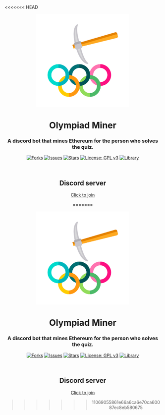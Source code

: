 <<<<<<< HEAD
<div align="center">
<img src="https://raw.githubusercontent.com/STR-HK/Olympiad-Miner-Bot/master/assets/Olympiad-Miner-Bot.png" alt="Olympiad-Miner-Bot" width="300">
</div>

<div align="center">

# Olympiad Miner

<h3>A discord bot that mines Ethereum for the person who solves the quiz.</h3> 

[![Forks](https://img.shields.io/github/forks/STR-HK/Olympiad-Miner-Bot?style=flat-square&logo=appveyor&color=red)]()
[![Issues](https://img.shields.io/github/stars/STR-HK/Olympiad-Miner-Bot?style=flat-square&logo=appveyor&color=yellow)]()
[![Stars](https://img.shields.io/github/issues/STR-HK/Olympiad-Miner-Bot?style=flat-square&logo=appveyor)]()
[![License: GPL v3](https://img.shields.io/badge/License-GPLv3-blue.svg?style=flat-square&logo=appveyor)](https://www.gnu.org/licenses/gpl-3.0)
[![Library](https://img.shields.io/badge/Library-Discord.js-blueviolet?style=flat-square&logo=appveyor)](https://discord.js.org/#/)

<br>

## Discord server

[Click to join](https://discord.gg/fbUxrp3RqE "Discord server")

=======
<div align="center">
<img src="https://raw.githubusercontent.com/STR-HK/Olympiad-Miner-Bot/master/assets/Olympiad-Miner-Bot.png" alt="Olympiad-Miner-Bot" width="300">
</div>

<div align="center">

# Olympiad Miner

<h3>A discord bot that mines Ethereum for the person who solves the quiz.</h3> 

[![Forks](https://img.shields.io/github/forks/STR-HK/Olympiad-Miner-Bot?style=flat-square&logo=appveyor&color=red)]()
[![Issues](https://img.shields.io/github/stars/STR-HK/Olympiad-Miner-Bot?style=flat-square&logo=appveyor&color=yellow)]()
[![Stars](https://img.shields.io/github/issues/STR-HK/Olympiad-Miner-Bot?style=flat-square&logo=appveyor)]()
[![License: GPL v3](https://img.shields.io/badge/License-GPLv3-blue.svg?style=flat-square&logo=appveyor)](https://www.gnu.org/licenses/gpl-3.0)
[![Library](https://img.shields.io/badge/Library-Discord.js-blueviolet?style=flat-square&logo=appveyor)](https://discord.js.org/#/)

<br>

## Discord server

[Click to join](https://discord.gg/fbUxrp3RqE "Discord server")

>>>>>>> 11069055861e66a6ca6e70ca60087ec8eb580675
</div>